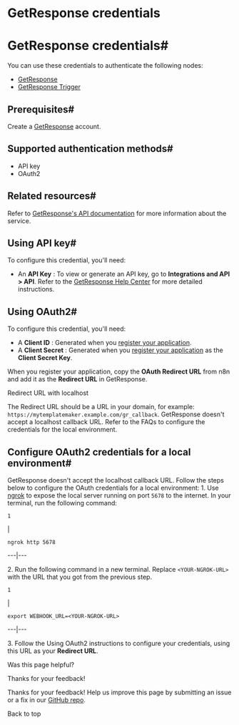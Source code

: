 # GetResponse credentials

[ ](https://github.com/n8n-io/n8n-docs/edit/main/docs/integrations/builtin/credentials/getresponse.md "Edit this page")

# GetResponse credentials#

You can use these credentials to authenticate the following nodes:

  * [GetResponse](../../app-nodes/n8n-nodes-base.getresponse/)
  * [GetResponse Trigger](../../trigger-nodes/n8n-nodes-base.getresponsetrigger/)



## Prerequisites#

Create a [GetResponse](https://www.getresponse.com/) account.

## Supported authentication methods#

  * API key
  * OAuth2



## Related resources#

Refer to [GetResponse's API documentation](https://apidocs.getresponse.com/v3) for more information about the service.

## Using API key#

To configure this credential, you'll need:

  * An **API Key** : To view or generate an API key, go to **Integrations and API > API**. Refer to the [GetResponse Help Center](https://www.getresponse.com/help/where-do-i-find-the-api-key.html) for more detailed instructions.



## Using OAuth2#

To configure this credential, you'll need:

  * A **Client ID** : Generated when you [register your application](https://apidocs.getresponse.com/v3/authentication/oauth2).
  * A **Client Secret** : Generated when you [register your application](https://apidocs.getresponse.com/v3/authentication/oauth2) as the **Client Secret Key**.



When you register your application, copy the **OAuth Redirect URL** from n8n and add it as the **Redirect URL** in GetResponse.

Redirect URL with localhost

The Redirect URL should be a URL in your domain, for example: `https://mytemplatemaker.example.com/gr_callback`. GetResponse doesn't accept a localhost callback URL. Refer to the FAQs to configure the credentials for the local environment.

## Configure OAuth2 credentials for a local environment#

GetResponse doesn't accept the localhost callback URL. Follow the steps below to configure the OAuth credentials for a local environment: 1\. Use [ngrok](https://ngrok.com/) to expose the local server running on port `5678` to the internet. In your terminal, run the following command: 
    
    
    1

| 
    
    
    ngrok http 5678
      
  
---|---  
  
2\. Run the following command in a new terminal. Replace `<YOUR-NGROK-URL>` with the URL that you got from the previous step. 
    
    
    1

| 
    
    
    export WEBHOOK_URL=<YOUR-NGROK-URL>
      
  
---|---  
  
3\. Follow the Using OAuth2 instructions to configure your credentials, using this URL as your **Redirect URL**.

Was this page helpful? 

Thanks for your feedback! 

Thanks for your feedback! Help us improve this page by submitting an issue or a fix in our [GitHub repo](https://github.com/n8n-io/n8n-docs). 

Back to top 
